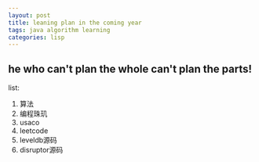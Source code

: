 ```yaml
---
layout: post
title: leaning plan in the coming year 
tags: java algorithm learning
categories: lisp
---
```

## he who can't plan the whole can't plan the parts!

list:
1. 算法
2. 编程珠玑
3. usaco
4. leetcode
5. leveldb源码
6. disruptor源码
